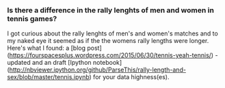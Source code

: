 ### Is there a difference in the rally lenghts of men and women in tennis games?

I got curious about the rally lenghts of men's and women's matches and to my naked eye it seemed as if the the womens rally lengths were longer. Here's what I found: a [blog post] (https://fourspacesplus.wordpress.com/2015/06/30/tennis-yeah-tennis/) -updated and an draft [Ipython notebook] (http://nbviewer.ipython.org/github/ParseThis/rally-length-and-sex/blob/master/tennis.ipynb) for your data highness(es). 
